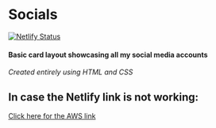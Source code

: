 # Socials

[![Netlify Status](https://api.netlify.com/api/v1/badges/77be0b1c-d34f-422e-a6a4-2f8c0f421a10/deploy-status)](https://app.netlify.com/sites/adityadewhy-socials/deploys)

#### Basic card layout showcasing all my social media accounts  
*Created entirely using HTML and CSS*

## In case the Netlify link is not working:
[Click here for the AWS link](https://d2gu0s61o73wlx.cloudfront.net)
